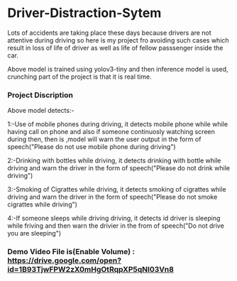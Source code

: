 # Driver-Distraction-Sytem

Lots of accidents are taking place these days because drivers are not attentive during driving so here is my project fro avoiding such cases which result in loss of life of driver as well as life of fellow passsenger inside the car. 


Above model is trained using yolov3-tiny and then inference model is used, crunching part of the project is that it is real time.

### Project Discription

Above model detects:-

1:-Use of mobile phones during driving, it detects mobile phone while while having call on phone and also if someone continuosly watching screen during then, then is ,model will warn the user output in the form of speech("Please do not use mobile phone during driving")

2:-Drinking with bottles while driving, it detects drinking with bottle while driving and warn the driver in the form of speech("Please do not drink while driving")

3:-Smoking of Cigrattes while driving, it detects smoking of cigrattes while driving and warn the driver in the form of speech("Please do not smoke cigrattes while driving")

4:-If someone sleeps while driving driving, it detects id driver is sleeping while friving and then warn the drivier in the from of speech("Do not drive you are sleeping")

### Demo Video File is(****Enable Volume****) : https://drive.google.com/open?id=1B93TjwFPW2zX0mHgOtRqpXP5qNl03Vn8

